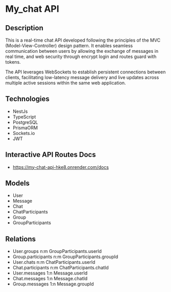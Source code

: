 # My_chat API

## Description

This is a real-time chat API developed following the principles of the MVC (Model-View-Controller) design pattern. It enables seamless communication between users by allowing the exchange of messages in real time, and web security through encrypt login and routes guard with tokens.

The API leverages WebSockets to establish persistent connections between clients, facilitating low-latency message delivery and live updates across multiple active sessions within the same web application.

## Technologies

- NestJs
- TypeScript
- PostgreSQL
- PrismaORM
- Sockets.io
- JWT

## Interactive API Routes Docs

- https://my-chat-api-hke8.onrender.com/docs

## Models

- User
- Message
- Chat
- ChatParticipants
- Group
- GroupParticipants

## Relations

- User.groups n:m GroupParticipants.userId
- Group.participants n:m GroupParticipants.groupId
- User.chats n:m ChatParticipants.userId
- Chat.participants n:m ChatParticipants.chatId
- User.messages 1:n Message.userId
- Chat.messages 1:n Message.chatId
- Group.messages 1:n Message.groupId

